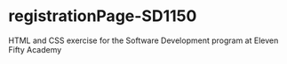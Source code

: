 # registrationPage-SD1150
HTML and CSS exercise for the Software Development program at Eleven Fifty Academy
